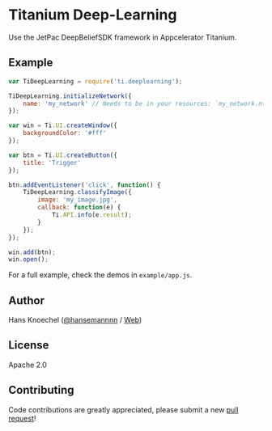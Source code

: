 # Titanium Deep-Learning
Use the JetPac DeepBeliefSDK framework in Appcelerator Titanium.

## Example
```js
var TiDeepLearning = require('ti.deeplearning');

TiDeepLearning.initializeNetwork({
    name: 'my_network' // Needs to be in your resources: `my_network.ntwk`
});

var win = Ti.UI.createWindow({
    backgroundColor: '#fff'
});

var btn = Ti.UI.createButton({
    title: 'Trigger'
});

btn.addEventListener('click', function() {
    TiDeepLearning.classifyImage({
        image: 'my_image.jpg',
        callback: function(e) {
            Ti.API.info(e.result);
        }
    });
});

win.add(btn);
win.open();
```

For a full example, check the demos in `example/app.js`.

## Author
Hans Knoechel ([@hansemannnn](https://twitter.com/hansemannnn) / [Web](http://hans-knoechel.de))

## License
Apache 2.0

## Contributing
Code contributions are greatly appreciated, please submit a new [pull request](https://github.com/hansemannn/titanium-deep-learning/pull/new/master)!
